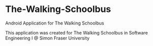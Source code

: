 # The-Walking-Schoolbus
Android Application for The Walking Schoolbus

This application was created for The Walking Schoolbus in Software Engineering I @ Simon Fraser University
